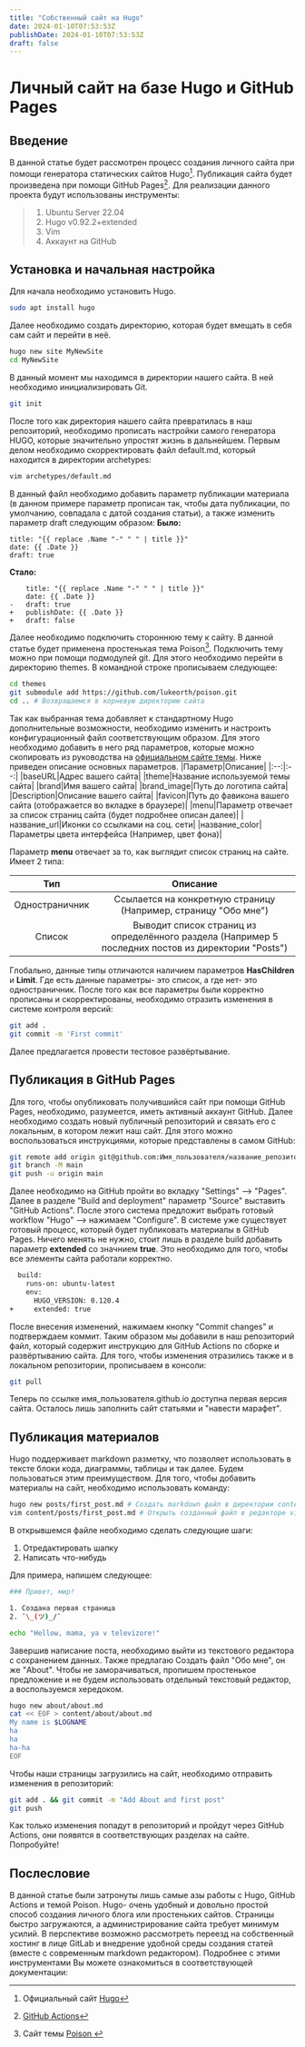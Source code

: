 ```yaml
---
title: "Собственный сайт на Hugo"
date: 2024-01-10T07:53:53Z
publishDate: 2024-01-10T07:53:53Z
draft: false
---
```

# Личный сайт на базе Hugo и GitHub Pages
## Введение
В данной статье будет рассмотрен процесс создания личного сайта при помощи генератора статических сайтов Hugo[^2]. Публикация сайта будет произведена при помощи GitHub Pages[^3].
Для реализации данного проекта будут использованы инструменты:
> 1. Ubuntu Server 22.04
> 2. Hugo v0.92.2+extended 
> 3. Vim
> 4. Аккаунт на GitHub

## Установка и начальная настройка
Для начала необходимо установить Hugo.
```bash
sudo apt install hugo
```
Далее необходимо создать директорию, которая будет вмещать в себя сам сайт и перейти в неё.
```bash
hugo new site MyNewSite
cd MyNewSite
```
В данный момент мы находимся в директории нашего сайта. В ней необходимо инициализировать Git.
```bash
git init
```
После того как директория нашего сайта превратилась в наш репозиторий, необходимо прописать настройки самого генератора HUGO, которые значительно упростят жизнь в дальнейшем.
Первым делом необходимо скорректировать файл default.md, который находится в директории archetypes:
```bash
vim archetypes/default.md
```
В данный файл необходимо добавить параметр публикации материала (в данном примере параметр прописан так, чтобы дата публикации, по умолчанию, совпадала с датой создания статьи), а также изменить параметр draft следующим образом:
**Было:**
```
title: "{{ replace .Name "-" " " | title }}"
date: {{ .Date }}
draft: true
```
**Стало:**
```
	title: "{{ replace .Name "-" " " | title }}"
	date: {{ .Date }}
-	draft: true
+	publishDate: {{ .Date }}
+	draft: false
```
Далее необходимо подключить стороннюю тему к сайту. В данной статье будет применена простенькая тема Poison[^1]. Подключить тему можно при помощи подмодулей git. Для этого необходимо перейти в директорию themes. В командной строке прописываем следующее:
```bash
cd themes
git submodule add https://github.com/lukeorth/poison.git
cd .. # Возвращаемся в корневую директорию сайта
```
Так как выбранная тема добавляет к стандартному Hugo дополнительные возможности, необходимо изменить и настроить конфигурационный файл соответствующим образом. Для этого необходимо добавить в него ряд параметров, которые можно скопировать из руководства на [официальном сайте темы](https://poison.lukeorth.com/posts/introducing-poison/#example-config). 
Ниже приведен описание основных параметров.
|Параметр|Описание|
|:--:|:--:|
|baseURL|Адрес вашего сайта|
|theme|Название используемой темы сайта|
|brand|Имя вашего сайта|
|brand_image|Путь до логотипа сайта|
|Description|Описание вашего сайта|
|favicon|Путь до фавикона вашего сайта (отображается во вкладке в браузере)|
|menu|Параметр отвечает за список страниц сайта (будет подробнее описан далее)|
|название_url|Иконки со ссылками на соц. сети|
|название_color|Параметры цвета интерфейса (Например, цвет фона)|

Параметр **menu** отвечает за то, как выглядит список страниц на сайте. Имеет 2 типа:

|Тип|Описание|
|:--:|:--:|
|Одностраничник|Ссылается на конкретную страницу (Например, страницу "Обо мне")|
|Список|Выводит список страниц из определённого раздела (Например 5 последних постов из директории "Posts")|
Глобально, данные типы отличаются наличием параметров **HasChildren** и **Limit**. Где есть данные параметры- это список, а где нет- это одностраничник.
После того как все параметры были корректно прописаны и скорректированы, необходимо отразить изменения в системе контроля версий:
```bash
git add .
git commit -m 'First commit'
```
Далее предлагается провести тестовое развёртывание.
## Публикация в GitHub Pages
Для того, чтобы опубликовать получившийся сайт при помощи GitHub Pages, необходимо, разумеется, иметь активный аккаунт GitHub. Далее необходимо создать новый публичный репозиторий и связать его с локальным, в котором лежит наш сайт. Для этого можно воспользоваться инструкциями, которые представлены в самом GitHub:
```bash
git remote add origin git@github.com:Имя_пользователя/название_репозитория.git
git branch -M main
git push -u origin main
``` 
Далее необходимо на GitHub пройти во вкладку "Settings" --> "Pages". Далее в разделе "Build and deployment" параметр "Source" выставить "GitHub Actions". После этого система предложит выбрать готовый workflow "Hugo" --> нажимаем "Configure".
В системе уже существует готовый процесс, который будет публиковать материалы в GitHub Pages. Ничего менять не нужно, стоит лишь в разделе build добавить параметр **extended** со значнием **true**. Это необходимо для того, чтобы все элементы сайта работали корректно.
```bash
  build:
    runs-on: ubuntu-latest
    env:
      HUGO_VERSION: 0.120.4
+     extended: true
```
После внесения изменений, нажимаем кнопку "Commit changes" и подтверждаем коммит. Таким образом мы добавили в наш репозиторий файл, который содержит инструкцию для GitHub Actions по сборке и развёртыванию сайта.
Для того, чтобы изменения отразились также и в локальном репозитории, прописываем в консоли:
```bash
git pull
```
Теперь по ссылке имя_пользователя.github.io доступна первая версия сайта. Осталось лишь заполнить сайт статьями и "навести марафет".
## Публикация материалов
Hugo поддерживает markdown разметку, что позволяет использовать в тексте блоки кода, диаграммы, таблицы и так далее. Будем пользоваться этим преимуществом.
Для того, чтобы добавить материалы на сайт, необходимо использовать команду:
```bash
hugo new posts/first_post.md # Создать markdown файл в директории content/posts
vim content/posts/first_post.md # Открыть созданный файл в редакторе vim
```
В открывшемся файле необходимо сделать следующие шаги:
1. Отредактировать шапку
2. Написать что-нибудь

Для примера, напишем следующее:
```bash
### Привет, мир!

1. Создана первая страница
2. ¯\_(ツ)_/¯

echo "Hellow, mama, ya v televizore!"
```
Завершив написание поста, необходимо выйти из текстового редактора с сохранением данных.
Также предлагаю Создать файл "Обо мне", он же "About". Чтобы не заморачиваться, пропишем простенькое предложение и не будем использовать отдельный текстовый редактор, а воспользуемся хередоком. 
```bash
hugo new about/about.md
cat << EOF > content/about/about.md
My name is $LOGNAME
ha
ha
ha-ha
EOF
```
Чтобы наши страницы загрузились на сайт, необходимо отправить изменения в репозиторий:
```bash
git add . && git commit -m "Add About and first post"
git push
```
Как только изменения попадут в репозиторий и пройдут через GitHub Actions, они появятся в соответствующих разделах на сайте. Попробуйте!
## Послесловие
 В данной статье были затронуты лишь самые азы работы с Hugo, GitHub Actions и темой Poison.
Hugo- очень удобный и довольно простой способ создания личного блога или простеньких сайтов. Страницы быстро загружаются, а администрирование сайта требует минимум усилий. В перспективе возможно рассмотреть переезд на собственный хостинг в лице GitLab и внедрение удобной среды создания статей (вместе с современным markdown редактором). Подробнее с этими инструментами Вы можете ознакомиться в соответствующей документации:
[^1]:Сайт темы [Poison ](https://poison.lukeorth.com/)
[^2]:Официальный сайт [Hugo](https://gohugo.io)
[^3]:[GitHub Actions](https://docs.github.com/ru/actions)

